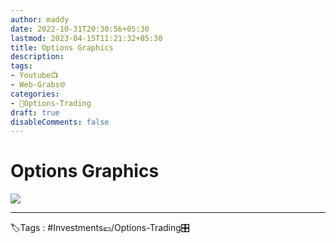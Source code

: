 ```yaml
---
author: maddy
date: 2022-10-31T20:30:56+05:30
lastmod: 2023-04-15T11:21:32+05:30
title: Options Graphics
description: 
tags:
- Youtube📺
- Web-Grabs🌐 
categories: 
- 🤹Options-Trading
draft: true
disableComments: false
---
```

# Options Graphics
![](https://i.imgur.com/iNKbtBN.png)


---
🏷️Tags : #Investments💷/Options-Trading🎛️ 

